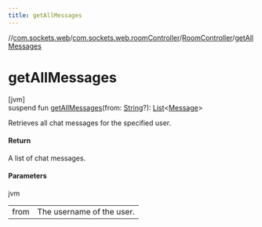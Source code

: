 ```yaml
---
title: getAllMessages
---
```

//[com.sockets.web](../../../index.html)/[com.sockets.web.roomController](../index.html)/[RoomController](index.html)/[getAllMessages](get-all-messages.html)



# getAllMessages



[jvm]\
suspend fun [getAllMessages](get-all-messages.html)(from: [String](https://kotlinlang.org/api/latest/jvm/stdlib/kotlin/-string/index.html)?): [List](https://kotlinlang.org/api/latest/jvm/stdlib/kotlin.collections/-list/index.html)&lt;[Message](../../com.sockets.web.data/-message/index.html)&gt;



Retrieves all chat messages for the specified user.



#### Return



A list of chat messages.



#### Parameters


jvm

| | |
|---|---|
| from | The username of the user. |




